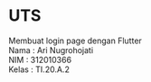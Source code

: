 # UTS
Membuat login page dengan Flutter<br>
Nama  : Ari Nugrohojati<br>
NIM   : 312010366<br>
Kelas : TI.20.A.2<br>
